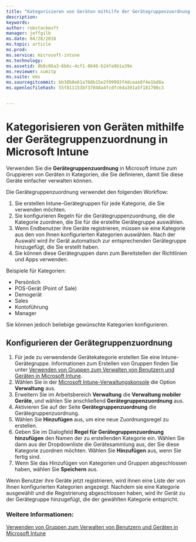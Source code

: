 ```yaml
---
title: "Kategorisieren von Geräten mithilfe der Gerätegruppenzuordnung in Microsoft Intune | Microsoft Intune"
description: 
keywords: 
author: robstackmsft
manager: jeffgilb
ms.date: 04/28/2016
ms.topic: article
ms.prod: 
ms.service: microsoft-intune
ms.technology: 
ms.assetid: 8b8c06a3-6b6c-4cf1-8646-b24fa9b1a39e
ms.reviewer: sumitp
ms.suite: ems
ms.sourcegitcommit: bb30b8e61a768b15e2f09993f4dceae8f4e1bd8a
ms.openlocfilehash: 55f811153bf37048a4fcdfc6da301a5f181700c3


---
```


# Kategorisieren von Geräten mithilfe der Gerätegruppenzuordnung in Microsoft Intune
Verwenden Sie die **Gerätegruppenzuordnung** in Microsoft Intune zum Gruppieren von Geräten in Kategorien, die Sie definieren, damit Sie diese Geräte einfacher verwalten können. 

Die Gerätegruppenzuordnung verwendet den folgenden Workflow:
1. Sie erstellen Intune-Gerätegruppen für jede Kategorie, die Sie verwenden möchten.
2. Sie konfigurieren Regeln für die Gerätegruppenzuordnung, die die Kategorie zuordnen, die Sie für die erstellte Gerätegruppe auswählen.
3. Wenn Endbenutzer ihre Geräte registrieren, müssen sie eine Kategorie aus den von Ihnen konfigurierten Kategorien auswählen. Nach der Auswahl wird ihr Gerät automatisch zur entsprechenden Gerätegruppe hinzugefügt, die Sie erstellt haben.
4. Sie können diese Gerätegruppen dann zum Bereitstellen der Richtlinien und Apps verwenden.

Beispiele für Kategorien:
* Persönlich
* POS-Gerät (Point of Sale)
* Demogerät
* Sales
* Kontoführung
* Manager

Sie können jedoch beliebige gewünschte Kategorien konfigurieren.

## Konfigurieren der Gerätegruppenzuordnung
1. Für jede zu verwendende Gerätekategorie erstellen Sie eine Intune-Gerätegruppe. Informationen zum Erstellen von Gruppen finden Sie unter [Verwenden von Gruppen zum Verwalten von Benutzern und Geräten in Microsoft Intune](use-groups-to-manage-users-and-devices-with-microsoft-intune.md).
2. Wählen Sie in der [Microsoft Intune-Verwaltungskonsole](https://manage.microsoft.com) die Option **Verwaltung** aus.
3. Erweitern Sie im Arbeitsbereich **Verwaltung** die **Verwaltung mobiler Geräte**, und wählen Sie anschließend **Gerätegruppenzuordnung** aus.
4. Aktivieren Sie auf der Seite **Gerätegruppenzuordnung** die Gerätegruppenzuordnung.
5. Wählen Sie **Hinzufügen** aus, um eine neue Zuordnungsregel zu erstellen.
6. Geben Sie im Dialogfeld **Regel für Gerätegruppenzuordnung hinzufügen** den Namen der zu erstellenden Kategorie ein. Wählen Sie dann aus der Dropdownliste die Gerätesammlung aus, der Sie diese Kategorie zuordnen möchten. Wählen Sie **Hinzufügen** aus, wenn Sie fertig sind.
7. Wenn Sie das Hinzufügen von Kategorien und Gruppen abgeschlossen haben, wählen Sie **Speichern** aus.

Wenn Benutzer ihre Geräte jetzt registrieren, wird ihnen eine Liste der von Ihnen konfigurierten Kategorien angezeigt. Nachdem sie eine Kategorie ausgewählt und die Registrierung abgeschlossen haben, wird ihr Gerät zu der Gerätegruppe hinzugefügt, die der gewählten Kategorie entspricht.

### Weitere Informationen:
[Verwenden von Gruppen zum Verwalten von Benutzern und Geräten in Microsoft Intune](use-groups-to-manage-users-and-devices-with-microsoft-intune.md)


<!--HONumber=Jun16_HO3-->


